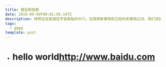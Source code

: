 ```yaml
---
title: 基廷斯指数
date: 2019-09-09T08:01:50.197Z
description: 特例往往是通往宇宙奥秘的大门。在探索新事物和已知的老事物之间，我们该如何做出抉择。
tags:
  - gggg
template: post
---
```

* # hello world<http://www.baidu.com>
  ![]()
